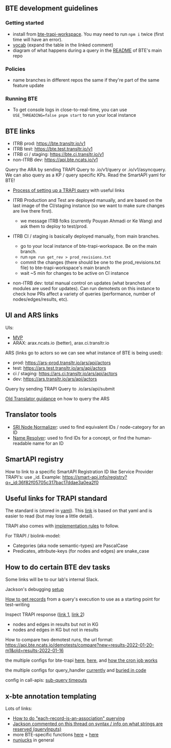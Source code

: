 ## BTE development guidelines

### Getting started
* install from [bte-trapi-workspace](https://github.com/biothings/bte-trapi-workspace#bte-trapi-workspace). You may need to run `npm i` twice (first time will have an error).
* [vocab](https://github.com/biothings/biothings_explorer/issues/379#issuecomment-1068057622) (expand the table in the linked comment)
* diagram of what happens during a query in the [README](https://github.com/biothings/biothings_explorer#trapi-api-implementation) of BTE's main repo

### Policies
* name branches in different repos the same if they're part of the same feature update

### Running BTE

* To get console logs in close-to-real-time, you can use `USE_THREADING=false pnpm start` to run your local instance

## BTE links

* ITRB prod: https://bte.transltr.io/v1
* ITRB test: https://bte.test.transltr.io/v1
* ITRB ci / staging: https://bte.ci.transltr.io/v1
* non-ITRB dev: https://api.bte.ncats.io/v1

Query the ARA by sending TRAPI Query to .io/v1/query or .io/v1/asyncquery. We can also query as a KP / query specific KPs. Read the SmartAPI yaml for BTE!
* [Process of setting up a TRAPI query](https://suwulab.slack.com/archives/CC218TEKC/p1644352727203369) with useful links


* ITRB Production and Test are deployed manually, and are based on the last image of the CI/staging instance (so we want to make sure changes are live there first).
    * we message ITRB folks (currently Pouyan Ahmadi or Ke Wang) and ask them to deploy to test/prod.
* ITRB CI / staging is basically deployed manually, from main branches.
    * go to your local instance of bte-trapi-workspace. Be on the main branch.
    * run `npm run get_rev > prod_revisions.txt`
    * commit the changes (there should be one to the prod_revisions.txt file) to bte-trapi-workspace's main branch
    * wait ~5 min for changes to be active on CI instance
* non-ITRB dev: total manual control on updates (what branches of modules are used for updates). Can run demotests on this instance to check how PRs affect a variety of queries (performance, number of nodes/edges/results, etc).

## UI and ARS links

UIs:
* [MVP](http://transltr-bma-ui-dev.ncats.io)
* ARAX: arax.ncats.io (better), arax.ci.transltr.io

ARS (links go to actors so we can see what instance of BTE is being used):
* prod: https://ars-prod.transltr.io/ars/api/actors
* test: https://ars.test.transltr.io/ars/api/actors
* ci / staging: https://ars.ci.transltr.io/ars/api/actors
* dev: https://ars.transltr.io/ars/api/actors

Query by sending TRAPI Query to .io/ars/api/submit

[Old Translator guidance](https://docs.google.com/document/d/1_a4gE_lY-2oZTrdFMtaZ_pxqNgd-x_1ZYI7hRGfFjng/edit) on how to query the ARS

## Translator tools

* [SRI Node Normalizer](https://smart-api.info/ui/400f7c11028ff36f460af4ea85dc72f5): used to find equivalent IDs / node-category for an ID
* [Name Resolver](https://smart-api.info/ui/9995fed757acd034ef099dbb483c4c82): used to find IDs for a concept, or find the human-readable name for an ID

## SmartAPI registry

How to link to a specific SmartAPI Registration ID like Service Provider TRAPI's: use _id. Example: https://smart-api.info/registry?q=_id:36f82f05705c317bac17ddae3a0ea2f0


## Useful links for TRAPI standard

The standard is (stored in [yaml](https://github.com/NCATSTranslator/ReasonerAPI/blob/master/TranslatorReasonerAPI.yaml)). This [link](https://github.com/NCATSTranslator/ReasonerAPI/blob/master/TranslatorReasonerAPI.yaml) is based on that yaml and is easier to read (but may lose a little detail).

TRAPI also comes with [implementation rules](https://github.com/NCATSTranslator/ReasonerAPI/blob/master/ImplementationRules.md) to follow.

For TRAPI / biolink-model:

* Categories (aka node semantic-types) are PascalCase
* Predicates, attribute-keys (for nodes and edges) are snake_case

## How to do certain BTE dev tasks

Some links will be to our lab's internal Slack.


Jackson's debugging [setup](https://suwulab.slack.com/archives/CC218TEKC/p1643226763127100)

[How to get records](https://suwulab.slack.com/archives/CC218TEKC/p1652302859447909) from a query's execution to use as a starting point for test-writing

Inspect TRAPI response ([link 1](https://github.com/biothings/biothings_explorer/issues/409#issuecomment-1041955701), [link 2](https://suwulab.slack.com/archives/CC218TEKC/p1644266456332279))
* nodes and edges in results but not in KG
* nodes and edges in KG but not in results

How to compare two demotest runs, the url format: https://api.bte.ncats.io/demotests/compare?new=results-2022-01-20-m1&old=results-2022-01-16

the multiple configs for bte-trapi [here](https://github.com/biothings/biothings_explorer/tree/main/src/config), [here](https://github.com/biothings/biothings_explorer/blob/main/src/routes/v1/config.js), and [how the cron job works](https://github.com/biothings/biothings_explorer/blob/main/src/controllers/cron/update_local_smartapi.js)

the multiple configs for query_handler [currently](https://github.com/biothings/bte_trapi_query_graph_handler/blob/main/src/config.js) and [buried in code](https://github.com/biothings/biothings_explorer/issues/419#issuecomment-1063368241)

config in call-apis: [sub-query timeouts](https://github.com/biothings/call-apis.js/pull/53)

## x-bte annotation templating

Lots of links:
* [How to do "each-record-is-an-association" querying](https://suwulab.slack.com/archives/CC218TEKC/p1632532158233300?thread_ts=1632351568.187000&cid=CC218TEKC)
* [Jackson commented on this thread on syntax / info on what strings are reserved (queryInputs)](https://suwulab.slack.com/archives/CC218TEKC/p1631736378030300?thread_ts=1631051543.343300&cid=CC218TEKC)
* more BTE-specific functions [here](https://github.com/biothings/call-apis.js/pull/31) + [here](https://github.com/biothings/call-apis.js/pull/30)
* [nunjucks](https://mozilla.github.io/nunjucks/templating.html) in general
